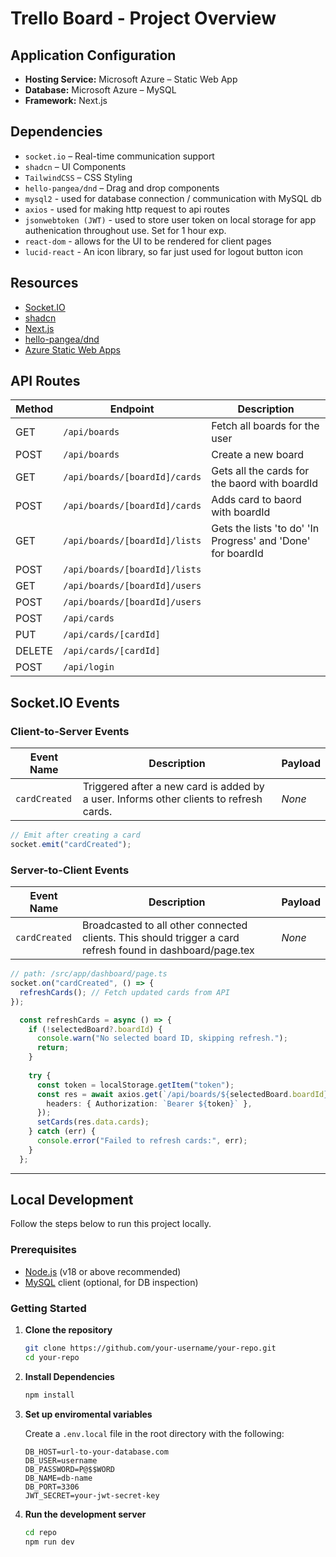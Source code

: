 # Trello Board - Project Overview

## Application Configuration

- **Hosting Service:** Microsoft Azure – Static Web App  
- **Database:** Microsoft Azure – MySQL  
- **Framework:** Next.js  

## Dependencies

- `socket.io` – Real-time communication support  
- `shadcn` – UI Components  
- `TailwindCSS` – CSS Styling  
- `hello-pangea/dnd` – Drag and drop components
- `mysql2` - used for database connection / communication with MySQL db
- `axios` - used for making http request to api routes
- `jsonwebtoken (JWT)` - used to store user token on local storage for app authenication throughout use. Set for 1 hour exp.
- `react-dom` - allows for the UI to be rendered for client pages
- `lucid-react` - An icon library, so far just used for logout button icon

## Resources

- [Socket.IO](https://socket.io/how-to/use-with-nextjs)  
- [shadcn](https://ui.shadcn.com)  
- [Next.js](https://nextjs.org)  
- [hello-pangea/dnd](https://github.com/hello-pangea/dnd)  
- [Azure Static Web Apps](https://learn.microsoft.com/en-us/azure/static-web-apps/)  

## API Routes

| Method | Endpoint               | Description                            |
|--------|------------------------|----------------------------------------|
| GET    | `/api/boards`          | Fetch all boards for the user          |
| POST   | `/api/boards`          | Create a new board                     |
| GET    | `/api/boards/[boardId]/cards` | Gets all the cards for the baord with boardId   |
| POST   | `/api/boards/[boardId]/cards` | Adds card to baord with boardId |
| GET    | `/api/boards/[boardId]/lists` | Gets the lists 'to do' 'In Progress' and 'Done' for boardId|
| POST   | `/api/boards/[boardId]/lists` |                                  |
| GET    | `/api/boards/[boardId]/users` |                                  |
| POST   | `/api/boards/[boardId]/users` |                                  |
| POST   | `/api/cards`                 |                                  |
| PUT    | `/api/cards/[cardId]`        |                                  |
| DELETE | `/api/cards/[cardId]`        |                                  |
| POST   | `/api/login`                  |                                  |

## Socket.IO Events

### Client-to-Server Events

| Event Name    | Description                                         | Payload         |
|---------------|-----------------------------------------------------|-----------------|
| `cardCreated` | Triggered after a new card is added by a user. Informs other clients to refresh cards. | _None_ |

```ts
// Emit after creating a card
socket.emit("cardCreated");
```

### Server-to-Client Events 
| Event Name    | Description                                         | Payload         |
|---------------|-----------------------------------------------------|-----------------|
| `cardCreated` | Broadcasted to all other connected clients. This should trigger a card refresh found in dashboard/page.tex | _None_ |

```ts
// path: /src/app/dashboard/page.ts
socket.on("cardCreated", () => {
  refreshCards(); // Fetch updated cards from API
});

  const refreshCards = async () => {
    if (!selectedBoard?.boardId) {
      console.warn("No selected board ID, skipping refresh.");
      return;
    }
  
    try {
      const token = localStorage.getItem("token");
      const res = await axios.get(`/api/boards/${selectedBoard.boardId}/cards`, {
        headers: { Authorization: `Bearer ${token}` },
      });
      setCards(res.data.cards);
    } catch (err) {
      console.error("Failed to refresh cards:", err);
    }
  };
```


---

## Local Development

Follow the steps below to run this project locally.

### Prerequisites

- [Node.js](https://nodejs.org) (v18 or above recommended)  
- [MySQL](https://www.mysql.com) client (optional, for DB inspection)

### Getting Started

1. **Clone the repository**

   ```bash
   git clone https://github.com/your-username/your-repo.git
   cd your-repo

2. **Install Dependencies**

   ```bash
   npm install

3. **Set up enviromental variables**

   Create a `.env.local` file in the root directory with the following:

   ```env
   DB_HOST=url-to-your-database.com
   DB_USER=username
   DB_PASSWORD=P@$$WORD
   DB_NAME=db-name
   DB_PORT=3306
   JWT_SECRET=your-jwt-secret-key

4. **Run the development server**

    ```bash
    cd repo
    npm run dev


